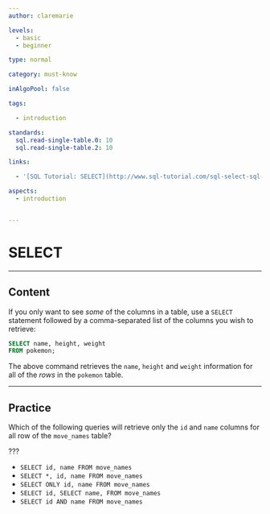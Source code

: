 ```yaml
---
author: claremarie

levels:
  - basic 
  - beginner

type: normal

category: must-know

inAlgoPool: false

tags:

  - introduction

standards:
  sql.read-single-table.0: 10
  sql.read-single-table.2: 10

links:

  - '[SQL Tutorial: SELECT](http://www.sql-tutorial.com/sql-select-sql-tutorial/){website}'

aspects:
  - introduction


---
```


# SELECT

---
## Content

If you only want to see *some* of the columns in a table, use a `SELECT` statement followed by a comma-separated list of the columns you wish to retrieve:

```sql
SELECT name, height, weight
FROM pokemon;
```

The above command retrieves the `name`, `height` and `weight` information for all of the *rows* in the `pokemon` table.

---
## Practice

Which of the following queries will retrieve only the `id` and `name` columns for all row of the `move_names` table?

???

* `SELECT id, name FROM move_names`
* `SELECT *, id, name FROM move_names`
* `SELECT ONLY id, name FROM move_names`
* `SELECT id, SELECT name, FROM move_names`
* `SELECT id AND name FROM move_names`
 
 
